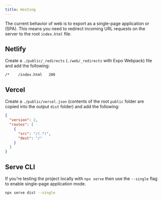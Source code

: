 ```yaml
---
title: Hosting
---
```


The current behavior of web is to export as a single-page application or (SPA). This means you need to redirect incoming URL requests on the server to the root `index.html` file.

## Netlify

Create a `./public/_redirects` (`./web/_redirects` with Expo Webpack) file and add the following:

```
/*    /index.html   200
```

## Vercel

Create a `./public/vercel.json` (contents of the root `public` folder are copied into the output `dist` folder) and add the following:

```json
{
  "version": 2,
  "routes": [
    {
      "src": "/(.*)",
      "dest": "/"
    }
  ]
}
```

## Serve CLI

If you're testing the project locally with `npx serve` then use the `--single` flag to enable single-page application mode.

```bash
npx serve dist --single
```
